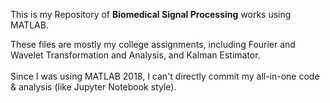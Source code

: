 This is my Repository of **Biomedical Signal Processing** works using MATLAB.<br>

These files are mostly my college assignments, including Fourier and Wavelet Transformation and Analysis, and Kalman Estimator.<br><br>
Since I was using MATLAB 2018, I can't directly commit my all-in-one code & analysis (like Jupyter Notebook style).
